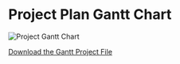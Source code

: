 # Project Plan Gantt Chart

![Project Gantt Chart](./gantt-chart/ganttproject.png)

[Download the Gantt Project File](./gantt-chart/ganttproject.gan)
